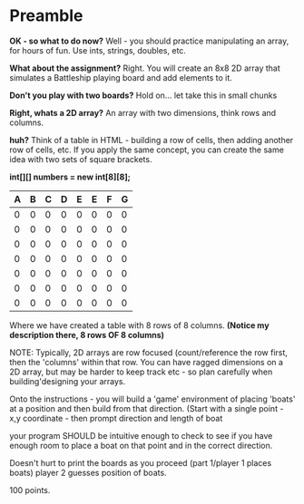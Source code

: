 # Preamble

**OK - so what to do now?**
  Well - you should practice manipulating an array, for hours of fun.  Use ints, strings, doubles, etc.

**What about the assignment?**
  Right. You will create an 8x8 2D array that simulates a Battleship playing board and add elements to it.
  
**Don't you play with two boards?**
  Hold on... let take this in small chunks

**Right, whats a 2D array?**
  An array with two dimensions, think rows and columns.
  
**huh?**
  Think of a table in HTML - building a row of cells, then adding another row of cells, etc.  If you apply the same concept, 
  you can create the same idea with two sets of square brackets.  
  
  **int[][] numbers = new int[8][8];**

| A  | B | C  | D | E  | E | F  | G |
| -- | -- | -- | -- | -- | -- | -- | -- |
| 0 | 0 | 0 | 0 | 0 | 0 | 0 | 0 |
| 0 | 0 | 0 | 0 | 0 | 0 | 0 | 0 |
| 0 | 0 | 0 | 0 | 0 | 0 | 0 | 0 |
| 0 | 0 | 0 | 0 | 0 | 0 | 0 | 0 |
| 0 | 0 | 0 | 0 | 0 | 0 | 0 | 0 |
| 0 | 0 | 0 | 0 | 0 | 0 | 0 | 0 |
| 0 | 0 | 0 | 0 | 0 | 0 | 0 | 0 |

  
  Where we have created a table with 8 rows of 8 columns.  **(Notice my description there, 8 rows OF 8 columns)**
  
  NOTE:  Typically, 2D arrays are row focused (count/reference the row first, then the 'columns' within that row.
  You can have ragged dimensions on a 2D array, but may be harder to keep track etc - so plan carefully when building'designing your arrays.
  
  Onto the instructions - you will build a 'game' environment of placing 'boats' at a position and then build from that direction.  (Start with a single point - x,y coordinate - then prompt direction and length of boat
  
  your program SHOULD be intuitive enough to check to see if you have enough room to place a boat on that point and in the correct direction.
  
  Doesn't hurt to print the boards as you proceed (part 1/player 1 places boats) player 2 guesses position of boats.
  
  100 points.
  
